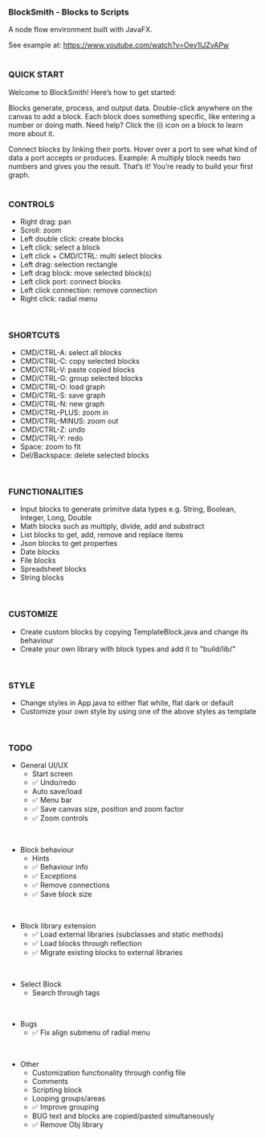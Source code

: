 ### BlockSmith - Blocks to Scripts
A node flow environment built with JavaFX.<br>

See example at: https://www.youtube.com/watch?v=Oev1IJZvAPw
<br><br>

### QUICK START
Welcome to BlockSmith! Here’s how to get started:

Blocks generate, process, and output data.
Double-click anywhere on the canvas to add a block.
Each block does something specific, like entering a number or doing math.
Need help? Click the (i) icon on a block to learn more about it.

Connect blocks by linking their ports.
Hover over a port to see what kind of data a port accepts or produces.
Example: A multiply block needs two numbers and gives you the result.
That’s it! You’re ready to build your first graph.
<br><br>

### CONTROLS
* Right drag: pan
* Scroll: zoom
* Left double click: create blocks
* Left click: select a block
* Left click + CMD/CTRL: multi select blocks
* Left drag: selection rectangle
* Left drag block: move selected block(s)
* Left click port: connect blocks
* Left click connection: remove connection
* Right click: radial menu
<br>

### SHORTCUTS
* CMD/CTRL-A: select all blocks
* CMD/CTRL-C: copy selected blocks
* CMD/CTRL-V: paste copied blocks
* CMD/CTRL-G: group selected blocks
* CMD/CTRL-O: load graph
* CMD/CTRL-S: save graph
* CMD/CTRL-N: new graph
* CMD/CTRL-PLUS: zoom in
* CMD/CTRL-MINUS: zoom out
* CMD/CTRL-Z: undo
* CMD/CTRL-Y: redo
* Space: zoom to fit
* Del/Backspace: delete selected blocks
<br>

### FUNCTIONALITIES
* Input blocks to generate primitve data types e.g. String, Boolean, Integer, Long, Double
* Math blocks such as multiply, divide, add and substract
* List blocks to get, add, remove and replace items
* Json blocks to get properties
* Date blocks
* File blocks
* Spreadsheet blocks
* String blocks
<br>

### CUSTOMIZE
* Create custom blocks by copying TemplateBlock.java and change its behaviour
* Create your own library with block types and add it to "build/lib/"
<br>

### STYLE
* Change styles in App.java to either flat white, flat dark or default
* Customize your own style by using one of the above styles as template
<br>

### TODO
* General UI/UX
    * Start screen
    * ✅ Undo/redo
    * Auto save/load
    * ✅ Menu bar
    * ✅ Save canvas size, position and zoom factor
    * ✅ Zoom controls
<br>

* Block behaviour
    * Hints
    * ✅ Behaviour info
    * ✅ Exceptions
    * ✅ Remove connections
    * ✅ Save block size
<br>

* Block library extension
    * ✅ Load external libraries (subclasses and static methods)
    * ✅ Load blocks through reflection
    * ✅ Migrate existing blocks to external libraries
<br>

* Select Block
    * Search through tags
<br>

* Bugs
    * ✅ Fix align submenu of radial menu
<br>

* Other
    * Customization functionality through config file
    * Comments
    * Scripting block
    * Looping groups/areas
    * ✅ Improve grouping
    * BUG text and blocks are copied/pasted simultaneously
    * ✅ Remove Obj library
